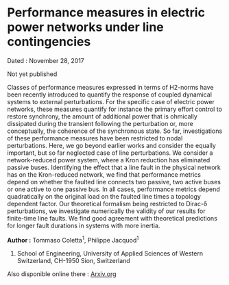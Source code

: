 # Performance measures in electric power networks under line contingencies

Dated : November 28, 2017

Not yet published

Classes of performance measures expressed in terms of H2-norms have been recently introduced to quantify the response of coupled dynamical systems to external perturbations. For the specific case of electric power networks, these measures quantify for instance the primary effort control to restore synchrony, the amount of additional power that is ohmically dissipated during the transient following the perturbation or, more conceptually, the coherence of the synchronous state. So far, investigations of these performance measures have been restricted to nodal perturbations. Here, we go beyond earlier works and consider the equally important, but so far neglected case of line perturbations. We consider a network-reduced power system, where a Kron reduction has eliminated passive buses. Identifying the effect that a line fault in the physical network has on the Kron-reduced network, we find that performance metrics depend on whether the faulted line connects two passive, two active buses or one active to one passive bus. In all cases, performance metrics depend quadratically on the original load on the faulted line times a topology dependent factor. Our theoretical formalism being restricted to Dirac-δ perturbations, we investigate numerically the validity of our results for finite-time line faults. We find good agreement with theoretical predictions for longer fault durations in systems with more inertia. 



**Author :** Tommaso Coletta<sup>1</sup>, Philippe Jacquod<sup>1</sup>
1) School of Engineering, University of Applied Sciences of Western Switzerland, CH-1950 Sion, Switzerland


Also disponible online there : [Arxiv.org](https://arxiv.org/abs/1711.10348)



